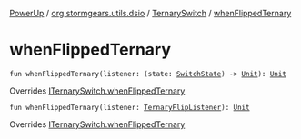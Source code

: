 [PowerUp](../../index.md) / [org.stormgears.utils.dsio](../index.md) / [TernarySwitch](index.md) / [whenFlippedTernary](./when-flipped-ternary.md)

# whenFlippedTernary

`fun whenFlippedTernary(listener: (state: `[`SwitchState`](../-i-ternary-switch/-switch-state/index.md)`) -> `[`Unit`](https://kotlinlang.org/api/latest/jvm/stdlib/kotlin/-unit/index.html)`): `[`Unit`](https://kotlinlang.org/api/latest/jvm/stdlib/kotlin/-unit/index.html)

Overrides [ITernarySwitch.whenFlippedTernary](../-i-ternary-switch/when-flipped-ternary.md)


`fun whenFlippedTernary(listener: `[`TernaryFlipListener`](../-i-ternary-switch/-ternary-flip-listener/index.md)`): `[`Unit`](https://kotlinlang.org/api/latest/jvm/stdlib/kotlin/-unit/index.html)

Overrides [ITernarySwitch.whenFlippedTernary](../-i-ternary-switch/when-flipped-ternary.md)

